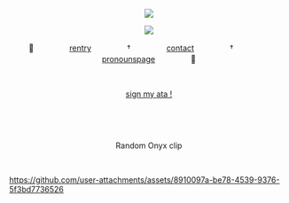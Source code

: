 <div align="center">
  
![](https://komarev.com/ghpvc/?username=undeadlost&label=♡&style=flat-plastic&color=gray)
</div>
<p align="center">
  <img src="https://files.catbox.moe/ihj53n.png"></img></a>
</p>
<div align="center">

🎤ㅤㅤㅤㅤㅤ[rentry](https://rentry.co/fella)ㅤㅤㅤㅤㅤ†ㅤㅤㅤㅤㅤ[contact](https://ask.absturztau.be/@crush)ㅤㅤㅤㅤㅤ†ㅤㅤㅤㅤㅤ[pronounspage](https://en.pronouns.page/@undeadlost)ㅤㅤㅤㅤㅤ🌌
</div>

&nbsp;
<div align="center">

[sign my ata !](https://undeadlost.atabook.org/)
</div>

&nbsp;


&nbsp;

<div align="center">
  
Random Onyx clip
</div>
&nbsp;



https://github.com/user-attachments/assets/8910097a-be78-4539-9376-5f3bd7736526

